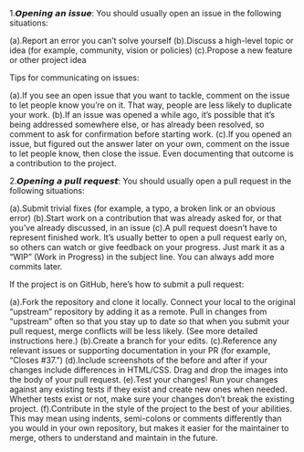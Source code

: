 1.𝙊𝙥𝙚𝙣𝙞𝙣𝙜 𝙖𝙣 𝙞𝙨𝙨𝙪𝙚: You should usually open an issue in the following situations:

(a).Report an error you can’t solve yourself (b).Discuss a high-level topic or idea (for example, community, vision or policies) (c).Propose a new feature or other project idea

Tips for communicating on issues:

(a).If you see an open issue that you want to tackle, comment on the issue to let people know you’re on it. That way, people are less likely to duplicate your work. (b).If an issue was opened a while ago, it’s possible that it’s being addressed somewhere else, or has already been resolved, so comment to ask for confirmation before starting work. (c).If you opened an issue, but figured out the answer later on your own, comment on the issue to let people know, then close the issue. Even documenting that outcome is a contribution to the project.

2.𝙊𝙥𝙚𝙣𝙞𝙣𝙜 𝙖 𝙥𝙪𝙡𝙡 𝙧𝙚𝙦𝙪𝙚𝙨𝙩: You should usually open a pull request in the following situations:

(a).Submit trivial fixes (for example, a typo, a broken link or an obvious error) (b).Start work on a contribution that was already asked for, or that you’ve already discussed, in an issue (c).A pull request doesn’t have to represent finished work. It’s usually better to open a pull request early on, so others can watch or give feedback on your progress. Just mark it as a “WIP” (Work in Progress) in the subject line. You can always add more commits later.

If the project is on GitHub, here’s how to submit a pull request:

(a).Fork the repository and clone it locally. Connect your local to the original “upstream” repository by adding it as a remote. Pull in changes from “upstream” often so that you stay up to date so that when you submit your pull request, merge conflicts will be less likely. (See more detailed instructions here.) (b).Create a branch for your edits. (c).Reference any relevant issues or supporting documentation in your PR (for example, “Closes #37.”) (d).Include screenshots of the before and after if your changes include differences in HTML/CSS. Drag and drop the images into the body of your pull request. (e).Test your changes! Run your changes against any existing tests if they exist and create new ones when needed. Whether tests exist or not, make sure your changes don’t break the existing project. (f).Contribute in the style of the project to the best of your abilities. This may mean using indents, semi-colons or comments differently than you would in your own repository, but makes it easier for the maintainer to merge, others to understand and maintain in the future.

